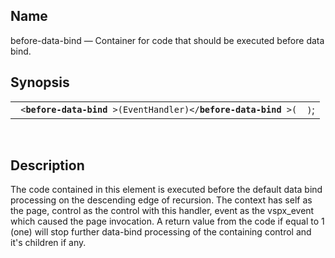 <div id="vc_before_data_bind" class="refentry">

<div class="titlepage">

</div>

<div class="refnamediv">

## Name

before-data-bind — Container for code that should be executed before
data bind.

</div>

<div class="refsynopsisdiv">

## Synopsis

<div id="vc_syn_before_data_bind" class="funcsynopsis">

|                                                                           |      |
|---------------------------------------------------------------------------|------|
| ` <`**`before-data-bind`**` >(EventHandler)</`**`before-data-bind`**` >(` | `)`; |

<div class="funcprototype-spacer">

 

</div>

</div>

</div>

<div id="vc_desc_before_data_bind" class="refsect1">

## Description

The code contained in this element is executed before the default data
bind processing on the descending edge of recursion. The context has
self as the page, control as the control with this handler, event as the
vspx_event which caused the page invocation. A return value from the
code if equal to 1 (one) will stop further data-bind processing of the
containing control and it's children if any.

</div>

</div>
